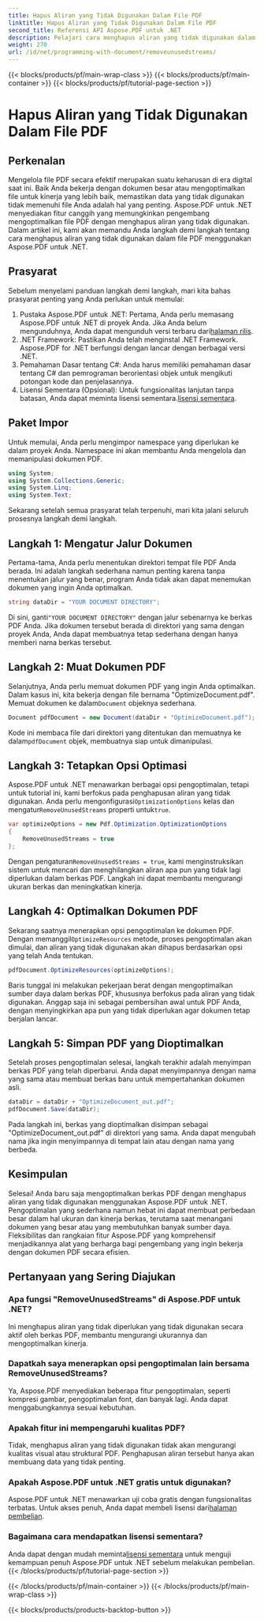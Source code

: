 ```yaml
---
title: Hapus Aliran yang Tidak Digunakan Dalam File PDF
linktitle: Hapus Aliran yang Tidak Digunakan Dalam File PDF
second_title: Referensi API Aspose.PDF untuk .NET
description: Pelajari cara menghapus aliran yang tidak digunakan dalam berkas PDF menggunakan Aspose.PDF untuk .NET guna mengoptimalkan ukuran dan kinerja berkas.
weight: 270
url: /id/net/programming-with-document/removeunusedstreams/
---
```


{{< blocks/products/pf/main-wrap-class >}}
{{< blocks/products/pf/main-container >}}
{{< blocks/products/pf/tutorial-page-section >}}

# Hapus Aliran yang Tidak Digunakan Dalam File PDF

## Perkenalan

Mengelola file PDF secara efektif merupakan suatu keharusan di era digital saat ini. Baik Anda bekerja dengan dokumen besar atau mengoptimalkan file untuk kinerja yang lebih baik, memastikan data yang tidak digunakan tidak memenuhi file Anda adalah hal yang penting. Aspose.PDF untuk .NET menyediakan fitur canggih yang memungkinkan pengembang mengoptimalkan file PDF dengan menghapus aliran yang tidak digunakan. Dalam artikel ini, kami akan memandu Anda langkah demi langkah tentang cara menghapus aliran yang tidak digunakan dalam file PDF menggunakan Aspose.PDF untuk .NET.

## Prasyarat

Sebelum menyelami panduan langkah demi langkah, mari kita bahas prasyarat penting yang Anda perlukan untuk memulai:

1.  Pustaka Aspose.PDF untuk .NET: Pertama, Anda perlu memasang Aspose.PDF untuk .NET di proyek Anda. Jika Anda belum mengunduhnya, Anda dapat mengunduh versi terbaru dari[halaman rilis](https://releases.aspose.com/pdf/net/).
2. .NET Framework: Pastikan Anda telah menginstal .NET Framework. Aspose.PDF for .NET berfungsi dengan lancar dengan berbagai versi .NET.
3. Pemahaman Dasar tentang C#: Anda harus memiliki pemahaman dasar tentang C# dan pemrograman berorientasi objek untuk mengikuti potongan kode dan penjelasannya.
4.  Lisensi Sementara (Opsional): Untuk fungsionalitas lanjutan tanpa batasan, Anda dapat meminta lisensi sementara.[lisensi sementara](https://purchase.aspose.com/temporary-license/).


## Paket Impor

Untuk memulai, Anda perlu mengimpor namespace yang diperlukan ke dalam proyek Anda. Namespace ini akan membantu Anda mengelola dan memanipulasi dokumen PDF.

```csharp
using System;
using System.Collections.Generic;
using System.Linq;
using System.Text;
```

Sekarang setelah semua prasyarat telah terpenuhi, mari kita jalani seluruh prosesnya langkah demi langkah.

## Langkah 1: Mengatur Jalur Dokumen

Pertama-tama, Anda perlu menentukan direktori tempat file PDF Anda berada. Ini adalah langkah sederhana namun penting karena tanpa menentukan jalur yang benar, program Anda tidak akan dapat menemukan dokumen yang ingin Anda optimalkan.

```csharp
string dataDir = "YOUR DOCUMENT DIRECTORY";
```

 Di sini, ganti`"YOUR DOCUMENT DIRECTORY"` dengan jalur sebenarnya ke berkas PDF Anda. Jika dokumen tersebut berada di direktori yang sama dengan proyek Anda, Anda dapat membuatnya tetap sederhana dengan hanya memberi nama berkas tersebut.

## Langkah 2: Muat Dokumen PDF

Selanjutnya, Anda perlu memuat dokumen PDF yang ingin Anda optimalkan. Dalam kasus ini, kita bekerja dengan file bernama "OptimizeDocument.pdf". Memuat dokumen ke dalam`Document` objeknya sederhana.

```csharp
Document pdfDocument = new Document(dataDir + "OptimizeDocument.pdf");
```

 Kode ini membaca file dari direktori yang ditentukan dan memuatnya ke dalam`pdfDocument` objek, membuatnya siap untuk dimanipulasi.

## Langkah 3: Tetapkan Opsi Optimasi

 Aspose.PDF untuk .NET menawarkan berbagai opsi pengoptimalan, tetapi untuk tutorial ini, kami berfokus pada penghapusan aliran yang tidak digunakan. Anda perlu mengonfigurasi`OptimizationOptions` kelas dan mengatur`RemoveUnusedStreams` properti untuk`true`.

```csharp
var optimizeOptions = new Pdf.Optimization.OptimizationOptions
{
    RemoveUnusedStreams = true
};
```

 Dengan pengaturan`RemoveUnusedStreams = true`, kami menginstruksikan sistem untuk mencari dan menghilangkan aliran apa pun yang tidak lagi diperlukan dalam berkas PDF. Langkah ini dapat membantu mengurangi ukuran berkas dan meningkatkan kinerja.

## Langkah 4: Optimalkan Dokumen PDF

 Sekarang saatnya menerapkan opsi pengoptimalan ke dokumen PDF. Dengan memanggil`OptimizeResources` metode, proses pengoptimalan akan dimulai, dan aliran yang tidak digunakan akan dihapus berdasarkan opsi yang telah Anda tentukan.

```csharp
pdfDocument.OptimizeResources(optimizeOptions);
```

Baris tunggal ini melakukan pekerjaan berat dengan mengoptimalkan sumber daya dalam berkas PDF, khususnya berfokus pada aliran yang tidak digunakan. Anggap saja ini sebagai pembersihan awal untuk PDF Anda, dengan menyingkirkan apa pun yang tidak diperlukan agar dokumen tetap berjalan lancar.

## Langkah 5: Simpan PDF yang Dioptimalkan

Setelah proses pengoptimalan selesai, langkah terakhir adalah menyimpan berkas PDF yang telah diperbarui. Anda dapat menyimpannya dengan nama yang sama atau membuat berkas baru untuk mempertahankan dokumen asli.

```csharp
dataDir = dataDir + "OptimizeDocument_out.pdf";
pdfDocument.Save(dataDir);
```

Pada langkah ini, berkas yang dioptimalkan disimpan sebagai "OptimizeDocument_out.pdf" di direktori yang sama. Anda dapat mengubah nama jika ingin menyimpannya di tempat lain atau dengan nama yang berbeda.

## Kesimpulan

Selesai! Anda baru saja mengoptimalkan berkas PDF dengan menghapus aliran yang tidak digunakan menggunakan Aspose.PDF untuk .NET. Pengoptimalan yang sederhana namun hebat ini dapat membuat perbedaan besar dalam hal ukuran dan kinerja berkas, terutama saat menangani dokumen yang besar atau yang membutuhkan banyak sumber daya. Fleksibilitas dan rangkaian fitur Aspose.PDF yang komprehensif menjadikannya alat yang berharga bagi pengembang yang ingin bekerja dengan dokumen PDF secara efisien.

## Pertanyaan yang Sering Diajukan

### Apa fungsi "RemoveUnusedStreams" di Aspose.PDF untuk .NET?
Ini menghapus aliran yang tidak diperlukan yang tidak digunakan secara aktif oleh berkas PDF, membantu mengurangi ukurannya dan mengoptimalkan kinerja.

### Dapatkah saya menerapkan opsi pengoptimalan lain bersama RemoveUnusedStreams?
Ya, Aspose.PDF menyediakan beberapa fitur pengoptimalan, seperti kompresi gambar, pengoptimalan font, dan banyak lagi. Anda dapat menggabungkannya sesuai kebutuhan.

### Apakah fitur ini mempengaruhi kualitas PDF?
Tidak, menghapus aliran yang tidak digunakan tidak akan mengurangi kualitas visual atau struktural PDF. Penghapusan aliran tersebut hanya akan membuang data yang tidak penting.

### Apakah Aspose.PDF untuk .NET gratis untuk digunakan?
 Aspose.PDF untuk .NET menawarkan uji coba gratis dengan fungsionalitas terbatas. Untuk akses penuh, Anda dapat membeli lisensi dari[halaman pembelian](https://purchase.aspose.com/buy).

### Bagaimana cara mendapatkan lisensi sementara?
 Anda dapat dengan mudah meminta[lisensi sementara](https://purchase.aspose.com/temporary-license/) untuk menguji kemampuan penuh Aspose.PDF untuk .NET sebelum melakukan pembelian.
{{< /blocks/products/pf/tutorial-page-section >}}

{{< /blocks/products/pf/main-container >}}
{{< /blocks/products/pf/main-wrap-class >}}

{{< blocks/products/products-backtop-button >}}
